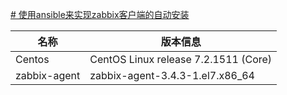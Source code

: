 [# 使用ansible来实现zabbix客户端的自动安装](https://github.com/linuxying/ansible-roles)

|  名称 |版本信息   |
| ------------ | ------------ |
| Centos |CentOS Linux release 7.2.1511 (Core)   |
| zabbix-agent  |zabbix-agent-3.4.3-1.el7.x86_64|